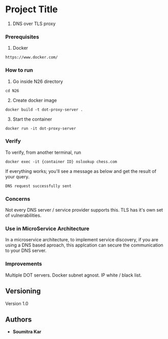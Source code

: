 # Project Title

1. DNS over TLS proxy

### Prerequisites

1. Docker 
```
https://www.docker.com/
```

### How to run

1. Go inside N26 directory
```
cd N26
```

2. Create docker image 
```
docker build -t dot-proxy-server .
```

3. Start the container
```
docker run -it dot-proxy-server
```
### Verify
To verify, from another terminal, run
```
docker exec -it {container ID} nslookup chess.com
```
If everything works; you'll see a message as below and get the result of your query.
```
DNS request successfully sent
```

### 	Concerns
Not every DNS server / service provider supports this.
TLS has it's own set of vulnerabilities. 

### Use in MicroService Architecture
In a microservice architecture, to implement service discovery, if you are using a DNS based aproach, this applcation can secure the communication to your DNS server. 


### Improvements
Multiple DOT servers.
Docker subnet agnost.
IP white / black list.

## Versioning

Version 1.0

## Authors

* **Soumitra Kar**
